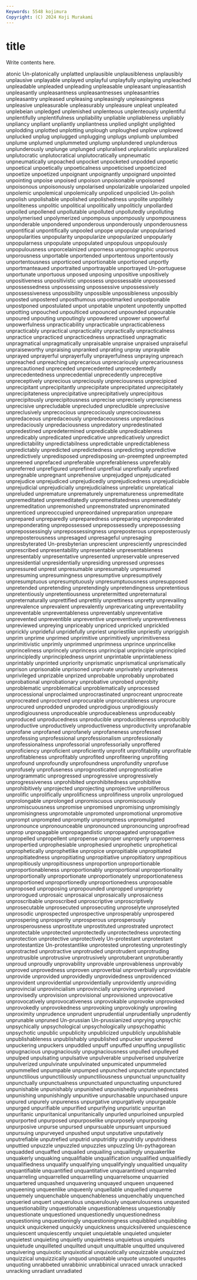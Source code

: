 ```yaml
---
Keywords: 5548 kojimura
Copyright: (C) 2024 Koji Murakami
---
```


# title

Write contents here.



atonic Un-platonically unplatted unplausible unplausibleness unplausibly unplausive unplayable
unplayed unplayful unplayfully unplaying unpleached unpleadable unpleaded unpleading unpleasable unpleasant
unpleasantish unpleasantly unpleasantness unpleasantnesses unpleasantries unpleasantry unpleased unpleasing unpleasingly unpleasingness
unpleasive unpleasurable unpleasurably unpleasure unpleat unpleated unplebeian unpledged unplenished unplenteous
unplenteously unplentiful unplentifully unplentifulness unpliability unpliable unpliableness unpliably unpliancy unpliant
unpliantly unpliantness unplied unplight unplighted unplodding unplotted unplotting unplough unploughed
unplow unplowed unplucked unplug unplugged unplugging unplugs unplumb unplumbed unplume
unplumed unplummeted unplump unplundered unplunderous unplunderously unplunge unplunged unpluralised unpluralistic
unpluralized unplutocratic unplutocratical unplutocratically unpneumatic unpneumatically unpoached unpocket unpocketed unpodded
unpoetic unpoetical unpoetically unpoeticalness unpoeticised unpoeticized unpoetize unpoetized unpoignant unpoignantly
unpoignard unpointed unpointing unpoise unpoised unpoison unpoisonable unpoisoned unpoisonous unpoisonously
unpolarised unpolarizable unpolarized unpoled unpolemic unpolemical unpolemically unpoliced unpolicied Un-polish
unpolish unpolishable unpolished unpolishedness unpolite unpolitely unpoliteness unpolitic unpolitical unpolitically
unpoliticly unpollarded unpolled unpollened unpollutable unpolluted unpollutedly unpolluting unpolymerised unpolymerized
unpompous unpompously unpompousness unponderable unpondered unponderous unponderously unponderousness unpontifical unpontifically
unpooled unpope unpopular unpopularised unpopularities unpopularity unpopularize unpopularized unpopularly unpopularness
unpopulate unpopulated unpopulous unpopulously unpopulousness unporcelainized unporness unpornographic unporous unporousness
unportable unportended unportentous unportentously unportentousness unporticoed unportionable unportioned unportly unportmanteaued
unportraited unportrayable unportrayed Un-portuguese unportunate unportuous unposed unposing unpositive unpositively
unpositiveness unpositivistic unpossess unpossessable unpossessed unpossessedness unpossessing unpossessive unpossessively unpossessiveness
unpossibility unpossible unpossibleness unpossibly unposted unpostered unposthumous unpostmarked unpostponable unpostponed
unpostulated unpot unpotable unpotent unpotently unpotted unpotting unpouched unpoulticed unpounced
unpounded unpourable unpoured unpouting unpoutingly unpowdered unpower unpowerful unpowerfulness unpracticability
unpracticable unpracticableness unpracticably unpractical unpracticality unpractically unpracticalness unpractice unpracticed unpracticedness
unpractised unpragmatic unpragmatical unpragmatically unpraisable unpraise unpraised unpraiseful unpraiseworthy unpraising
unpranked unprating unpray unprayable unprayed unprayerful unprayerfully unprayerfulness unpraying unpreach
unpreached unpreaching unprecarious unprecariously unprecariousness unprecautioned unpreceded unprecedented unprecedentedly unprecedentedness
unprecedential unprecedently unpreceptive unpreceptively unprecious unpreciously unpreciousness unprecipiced unprecipitant unprecipitantly
unprecipitate unprecipitated unprecipitately unprecipitateness unprecipitative unprecipitatively unprecipitous unprecipitously unprecipitousness unprecise
unprecisely unpreciseness unprecisive unprecludable unprecluded unprecludible unpreclusive unpreclusively unprecocious unprecociously
unprecociousness unpredaceous unpredaceously unpredaceousness unpredacious unpredaciously unpredaciousness unpredatory unpredestinated unpredestined
unpredetermined unpredicable unpredicableness unpredicably unpredicated unpredicative unpredicatively unpredict unpredictability unpredictabilness
unpredictable unpredictableness unpredictably unpredicted unpredictedness unpredicting unpredictive unpredictively unpredisposed unpredisposing
un-preempted unpreempted unpreened unprefaced unpreferable unpreferableness unpreferably unpreferred unprefigured unprefined
unprefixal unprefixally unprefixed unpregnable unpregnant unprehensive unprejudged unprejudicated unprejudice unprejudiced
unprejudicedly unprejudicedness unprejudiciable unprejudicial unprejudicially unprejudicialness unprelatic unprelatical unpreluded unpremature
unprematurely unprematureness unpremeditate unpremeditated unpremeditatedly unpremeditatedness unpremeditately unpremeditation unpremonished unpremonstrated
unprenominated unprenticed unpreoccupied unpreordained unpreparation unprepare unprepared unpreparedly unpreparedness unpreparing
unpreponderated unpreponderating unprepossessed unprepossessedly unprepossessing unprepossessingly unprepossessingness unpreposterous unpreposterously unpreposterousness
unpresaged unpresageful unpresaging unpresbyterated Un-presbyterian unprescient unpresciently unprescinded unprescribed unpresentability
unpresentable unpresentableness unpresentably unpresentative unpresented unpreservable unpreserved unpresidential unpresidentially unpresiding
unpressed unpresses unpressured unprest unpresumable unpresumably unpresumed unpresuming unpresumingness unpresumptive
unpresumptively unpresumptuous unpresumptuously unpresumptuousness unpresupposed unpretended unpretending unpretendingly unpretendingness unpretentious
unpretentiously unpretentiousness unpretermitted unpreternatural unpreternaturally unprettified unprettily unprettiness unpretty unprevailing
unprevalence unprevalent unprevalently unprevaricating unpreventability unpreventable unpreventableness unpreventably unpreventative unprevented
unpreventible unpreventive unpreventively unpreventiveness unpreviewed unpreying unpriceably unpriced unpricked unprickled
unprickly unprideful unpridefully unpriest unpriestlike unpriestly unpriggish unprim unprime unprimed
unprimitive unprimitively unprimitiveness unprimitivistic unprimly unprimmed unprimness unprince unprincelike unprinceliness
unprincely unprincess unprincipal unprinciple unprincipled unprincipledly unprincipledness unprint unprintable unprintableness
unprintably unprinted unpriority unprismatic unprismatical unprismatically unprison unprisonable unprisoned unprivate
unprivately unprivateness unprivileged unprizable unprized unprobable unprobably unprobated unprobational unprobationary
unprobative unprobed unprobity unproblematic unproblematical unproblematically unprocessed unprocessional unproclaimed unprocrastinated
unprocreant unprocreate unprocreated unproctored unprocurable unprocurableness unprocure unprocured unprodded unproded
unprodigious unprodigiously unprodigiousness unproduceable unproduceableness unproduceably unproduced unproducedness unproducible unproducibleness
unproducibly unproductive unproductively unproductiveness unproductivity unprofanable unprofane unprofaned unprofanely unprofaneness
unprofessed unprofessing unprofessional unprofessionalism unprofessionally unprofessionalness unprofessorial unprofessorially unproffered unproficiency
unproficient unproficiently unprofit unprofitability unprofitable unprofitableness unprofitably unprofited unprofiteering unprofiting
unprofound unprofoundly unprofoundness unprofundity unprofuse unprofusely unprofuseness unprognosticated unprognosticative unprogrammatic
unprogressed unprogressive unprogressively unprogressiveness unprohibited unprohibitedness unprohibitive unprohibitively unprojected unprojecting
unprojective unproliferous unprolific unprolifically unprolificness unprolifiness unprolix unprologued unprolongable unprolonged
unpromiscuous unpromiscuously unpromiscuousness unpromise unpromised unpromising unpromisingly unpromisingness unpromotable unpromoted
unpromotional unpromotive unprompt unprompted unpromptly unpromptness unpromulgated unpronounce unpronounceable unpronounced
unpronouncing unproofread unprop unpropagable unpropagandistic unpropagated unpropagative unpropelled unpropellent unpropense
unproper unproperly unproperness unpropertied unprophesiable unprophesied unprophetic unprophetical unprophetically unprophetlike
unpropice unpropitiable unpropitiated unpropitiatedness unpropitiating unpropitiative unpropitiatory unpropitious unpropitiously unpropitiousness
unproportion unproportionable unproportionableness unproportionably unproportional unproportionality unproportionally unproportionate unproportionately unproportionateness
unproportioned unproportionedly unproportionedness unproposable unproposed unproposing unpropounded unpropped unpropriety unprorogued
unprosaic unprosaical unprosaically unprosaicness unproscribable unproscribed unproscriptive unproscriptively unprosecutable unprosecuted
unprosecuting unproselyte unproselyted unprosodic unprospected unprospective unprosperably unprospered unprospering unprosperity
unprosperous unprosperously unprosperousness unprostitute unprostituted unprostrated unprotect unprotectable unprotected unprotectedly
unprotectedness unprotecting unprotection unprotective unprotectively Un-protestant unprotestant unprotestantize Un-protestantlike unprotested
unprotesting unprotestingly unprotracted unprotractive unprotruded unprotrudent unprotruding unprotrusible unprotrusive unprotrusively
unprotuberant unprotuberantly unproud unproudly unprovability unprovable unprovableness unprovably unproved unprovedness
unproven unproverbial unproverbially unprovidable unprovide unprovided unprovidedly unprovidedness unprovidenced unprovident
unprovidential unprovidentially unprovidently unproviding unprovincial unprovincialism unprovincially unproving unprovised unprovisedly
unprovision unprovisional unprovisioned unprovocative unprovocatively unprovocativeness unprovokable unprovoke unprovoked unprovokedly
unprovokedness unprovoking unprovokingly unprowling unproximity unprudence unprudent unprudential unprudentially unprudently
unprunable unpruned Un-prussian Un-prussianized unprying unpsychic unpsychically unpsychological unpsychologically unpsychopathic
unpsychotic unpublic unpublicity unpublicized unpublicly unpublishable unpublishableness unpublishably unpublished unpucker
unpuckered unpuckering unpuckers unpuddled unpuff unpuffed unpuffing unpugilistic unpugnacious unpugnaciously
unpugnaciousness unpulled unpulleyed unpulped unpulsating unpulsative unpulverable unpulverised unpulverize unpulverized
unpulvinate unpulvinated unpumicated unpummeled unpummelled unpumpable unpumped unpunched unpunctate unpunctated
unpunctilious unpunctiliously unpunctiliousness unpunctual unpunctuality unpunctually unpunctualness unpunctuated unpunctuating unpunctured
unpunishable unpunishably unpunished unpunishedly unpunishedness unpunishing unpunishingly unpunitive unpurchasable unpurchased
unpure unpured unpurely unpureness unpurgative unpurgatively unpurgeable unpurged unpurifiable unpurified
unpurifying unpuristic unpuritan unpuritanic unpuritanical unpuritanically unpurled unpurloined unpurpled unpurported
unpurposed unpurposelike unpurposely unpurposing unpurposive unpurse unpursed unpursuable unpursuant unpursued
unpursuing unpurveyed unpushed unput unputative unputatively unputrefiable unputrefied unputrid unputridity
unputridly unputridness unputtied unpuzzle unpuzzled unpuzzles unpuzzling Un-pythagorean unquadded unquaffed
unquailed unquailing unquailingly unquakerlike unquakerly unquaking unqualifiable unqualification unqualified unqualifiedly
unqualifiedness unqualify unqualifying unqualifyingly unqualitied unquality unquantifiable unquantified unquantitative unquarantined
unquarreled unquarreling unquarrelled unquarrelling unquarrelsome unquarried unquartered unquashed unquavering unquayed
unqueen unqueened unqueening unqueenlike unqueenly unquellable unquelled unqueme unquemely unquenchable
unquenchableness unquenchably unquenched unqueried unquert unquerulous unquerulously unquerulousness unquested unquestionability
unquestionable unquestionableness unquestionably unquestionate unquestioned unquestionedly unquestionedness unquestioning unquestioningly unquestioningness
unquibbled unquibbling unquick unquickened unquickly unquickness unquicksilvered unquiescence unquiescent unquiescently
unquiet unquietable unquieted unquieter unquietest unquieting unquietly unquietness unquietous unquiets
unquietude unquilleted unquilted unquit unquittable unquitted unquivered unquivering unquixotic unquixotical
unquixotically unquizzable unquizzed unquizzical unquizzically unquod unquotable unquote unquoted unquotes
unquoting unrabbeted unrabbinic unrabbinical unraced unrack unracked unracking unradiant unradiated
